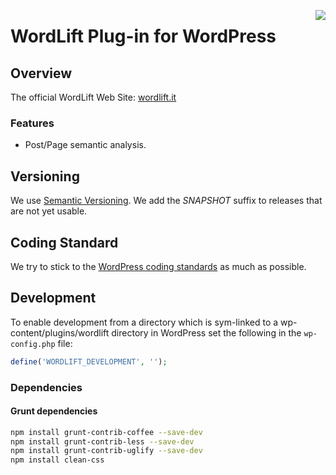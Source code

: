 <a style="float: right" href="https://travis-ci.org/insideout10/wordlift-plugin"><img src="https://travis-ci.org/insideout10/wordlift-plugin.png?branch=wordlift-3.0" /></a>

WordLift Plug-in for WordPress
==============================

## Overview

The official WordLift Web Site: [wordlift.it](http://wordlift.it)

### Features

* Post/Page semantic analysis.

## Versioning

We use [Semantic Versioning](http://semver.org/). We add the *SNAPSHOT* suffix to releases that are not yet usable.

## Coding Standard

We try to stick to the [WordPress coding standards](http://make.wordpress.org/core/handbook/coding-standards/php/) as much as possible.

## Development

To enable development from a directory which is sym-linked to a wp-content/plugins/wordlift directory in WordPress set the following in the `wp-config.php` file:
```php
define('WORDLIFT_DEVELOPMENT', '');
```

### Dependencies

#### Grunt dependencies

```sh
npm install grunt-contrib-coffee --save-dev
npm install grunt-contrib-less --save-dev
npm install grunt-contrib-uglify --save-dev
npm install clean-css
```
